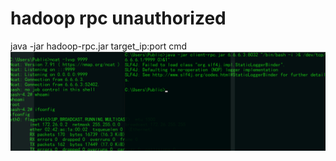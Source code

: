 # hadoop rpc unauthorized
java -jar hadoop-rpc.jar target_ip:port cmd
![image](./image/example.png)  
